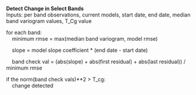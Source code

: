 **Detect Change in Select Bands**  
Inputs: per band observations, current models, start date, end date, median band variogram values, T_Cg value  

for each band:  
&nbsp;&nbsp;&nbsp;&nbsp;minimum rmse = max(median band variogram, model rmse)  

&nbsp;&nbsp;&nbsp;&nbsp;slope = model slope coefficient * (end date - start date)  

&nbsp;&nbsp;&nbsp;&nbsp;band check val = (abs(slope) + abs(first residual) + abs(last residual)) / minimum rmse 

if the norm(band check vals)**2 > T_cg:  
&nbsp;&nbsp;&nbsp;&nbsp;change detected  
